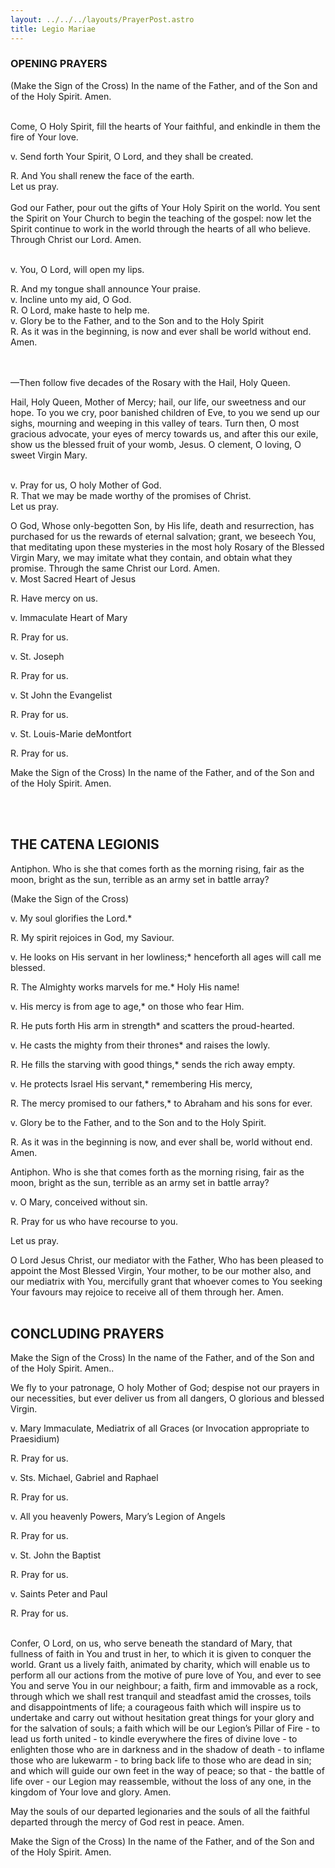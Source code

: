 ```yaml
---
layout: ../../../layouts/PrayerPost.astro
title: Legio Mariae
---
```


### **OPENING PRAYERS**

(Make the Sign of the Cross) In the name of the Father, and of the Son and of the Holy Spirit. Amen.

<br/>
Come, O Holy Spirit, fill the hearts of Your faithful, and enkindle in them the fire of Your love.

v. Send forth Your Spirit, O Lord, and they shall be created.
<br/>

R. And You shall renew the face of the earth.
<br/>
Let us pray.
<br/>
<br/>
God our Father, pour out the gifts of Your Holy Spirit on the world. You sent the Spirit on Your Church to begin the teaching of the gospel: now let the Spirit continue to work in the world through the hearts of all who believe. Through Christ our Lord. Amen.

<br/>
v. You, O Lord, will open my lips.
<br/>

R. And my tongue shall announce Your praise.
<br/>
v. Incline unto my aid, O God.
<br/>
R. O Lord, make haste to help me.
<br/>
v. Glory be to the Father, and to the Son and to the Holy Spirit
<br/>
R. As it was in the beginning, is now and ever shall be world without end.
<br/>
Amen.

<br/>
<br/>
—Then follow five decades of the Rosary with the Hail, Holy Queen.

Hail, Holy Queen, Mother of Mercy; hail, our life, our sweetness and our hope. To you we cry, poor banished children of Eve, to you we send up our sighs, mourning and weeping in this valley of tears. Turn then, O most gracious advocate, your eyes of mercy towards us, and after this our exile, show us the blessed fruit of your womb, Jesus. O clement, O loving, O sweet Virgin Mary.

<br/>
v. Pray for us, O holy Mother of God.
<br/>
R. That we may be made worthy of the promises of Christ.
<br/>
Let us pray.

O God, Whose only-begotten Son, by His life, death and resurrection, has purchased for us the rewards of eternal salvation; grant, we beseech You, that meditating upon these mysteries in the most holy Rosary of the Blessed Virgin Mary, we may imitate what they contain, and obtain what they promise. Through the same Christ our Lord. Amen.
<br/>
v. Most Sacred Heart of Jesus

R. Have mercy on us.

v. Immaculate Heart of Mary

R. Pray for us.

v. St. Joseph

R. Pray for us.

v. St John the Evangelist

R. Pray for us.

v. St. Louis-Marie deMontfort

R. Pray for us.

Make the Sign of the Cross) In the name of the Father, and of the Son and of the Holy Spirit. Amen.

<br/>
<br/>

## **THE CATENA LEGIONIS**

Antiphon. Who is she that comes forth as the morning rising, fair as the moon, bright as the sun, terrible as an army set in battle array?

(Make the Sign of the Cross)

v. My soul glorifies the Lord.\*

R. My spirit rejoices in God, my Saviour.

v. He looks on His servant in her lowliness;\* henceforth all ages will call me blessed.

R. The Almighty works marvels for me.\* Holy His name!

v. His mercy is from age to age,\* on those who fear Him.

R. He puts forth His arm in strength\* and scatters the proud-hearted.

v. He casts the mighty from their thrones\* and raises the lowly.

R. He fills the starving with good things,\* sends the rich away empty.

v. He protects Israel His servant,\* remembering His mercy,

R. The mercy promised to our fathers,\* to Abraham and his sons for ever.

v. Glory be to the Father, and to the Son and to the Holy Spirit.

R. As it was in the beginning is now, and ever shall be, world without end. Amen.

Antiphon. Who is she that comes forth as the morning rising, fair as the moon, bright as the sun, terrible as an army set in battle array?

v. O Mary, conceived without sin.

R. Pray for us who have recourse to you.

Let us pray.

O Lord Jesus Christ, our mediator with the Father, Who has been pleased to appoint the Most Blessed Virgin, Your mother, to be our mother also, and our mediatrix with You, mercifully grant that whoever comes to You seeking Your favours may rejoice to receive all of them through her. Amen.
<br/>
<br/>

## **CONCLUDING PRAYERS**

Make the Sign of the Cross) In the name of the Father, and of the Son and of the Holy Spirit. Amen..

We fly to your patronage, O holy Mother of God; despise not our prayers in our necessities, but ever deliver us from all dangers, O glorious and blessed Virgin.

v. Mary Immaculate, Mediatrix of all Graces (or Invocation appropriate to Praesidium)

R. Pray for us.

v. Sts. Michael, Gabriel and Raphael

R. Pray for us.

v. All you heavenly Powers, Mary’s Legion of Angels

R. Pray for us.

v. St. John the Baptist

R. Pray for us.

v. Saints Peter and Paul

R. Pray for us.

<br/>
Confer, O Lord, on us, who serve beneath the standard of Mary, that fullness of faith in You and trust in her, to which it is given to conquer the world. Grant us a lively faith, animated by charity, which will enable us to perform all our actions from the motive of pure love of You, and ever to see You and serve You in our neighbour; a faith, firm and immovable as a rock, through which we shall rest tranquil and steadfast amid the crosses, toils and disappointments of life; a courageous faith which will inspire us to undertake and carry out without hesitation great things for your glory and for the salvation of souls; a faith which will be our Legion’s Pillar of Fire - to lead us forth united - to kindle everywhere the fires of divine love - to enlighten those who are in darkness and in the shadow of death - to inflame those who are lukewarm - to bring back life to those who are dead in sin; and which will guide our own feet in the way of peace; so that - the battle of life over - our Legion may reassemble, without the loss of any one, in the kingdom of Your love and glory. Amen.

May the souls of our departed legionaries and the souls of all the faithful departed through the mercy of God rest in peace. Amen.

Make the Sign of the Cross) In the name of the Father, and of the Son and of the Holy Spirit. Amen.
